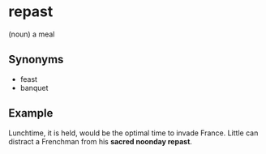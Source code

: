 # repast

(noun) a meal

## Synonyms

+ feast
+ banquet

## Example

Lunchtime, it is held, would be the optimal time to invade France. Little can distract a Frenchman from his **sacred noonday repast**.
